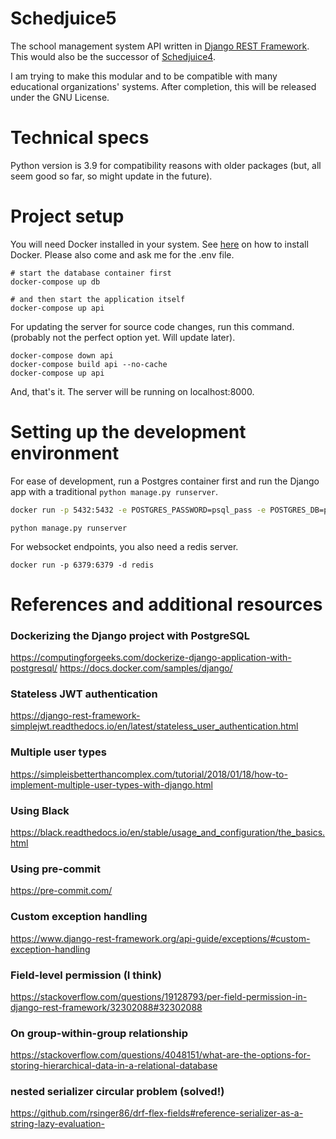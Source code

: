 # Schedjuice5

The school management system API written
in [Django REST Framework](https://www.django-rest-framework.org/). This would also be the successor of [Schedjuice4](https://github.com/Ninroot-Eater/schedjuice4).

I am trying to make this modular and to be compatible with many educational organizations' systems. After completion, this will be released under the GNU License.



# Technical specs

Python version is 3.9 for compatibility reasons with older packages (but, all seem good so far, 
so might update in the future).


# Project setup
You will need Docker installed in your system. See [here](https://docs.docker.com/get-docker/) on how to install Docker.
Please also come and ask me for the .env file.
```shell
# start the database container first
docker-compose up db

# and then start the application itself
docker-compose up api 
```

For updating the server for source code changes, run this command. (probably not the perfect
option yet. Will update later).
```shell
docker-compose down api
docker-compose build api --no-cache
docker-compose up api
```

And, that's it. The server will be running on localhost:8000.

# Setting up the development environment
For ease of development, run a Postgres container first and run the Django app with a traditional `python manage.py runserver`.

```bash
docker run -p 5432:5432 -e POSTGRES_PASSWORD=psql_pass -e POSTGRES_DB=psql_db -e POSTGRES_USER=psql_user postgres
```
```
python manage.py runserver
```
For websocket endpoints, you also need a redis server.
```shell
docker run -p 6379:6379 -d redis
```


# References and additional resources

### Dockerizing the Django project with PostgreSQL
https://computingforgeeks.com/dockerize-django-application-with-postgresql/
https://docs.docker.com/samples/django/


### Stateless JWT authentication
https://django-rest-framework-simplejwt.readthedocs.io/en/latest/stateless_user_authentication.html


### Multiple user types
https://simpleisbetterthancomplex.com/tutorial/2018/01/18/how-to-implement-multiple-user-types-with-django.html


### Using Black
https://black.readthedocs.io/en/stable/usage_and_configuration/the_basics.html


### Using pre-commit
https://pre-commit.com/


### Custom exception handling
https://www.django-rest-framework.org/api-guide/exceptions/#custom-exception-handling


### Field-level permission (I think)
https://stackoverflow.com/questions/19128793/per-field-permission-in-django-rest-framework/32302088#32302088

### On group-within-group relationship
https://stackoverflow.com/questions/4048151/what-are-the-options-for-storing-hierarchical-data-in-a-relational-database

### nested serializer circular problem (solved!)
https://github.com/rsinger86/drf-flex-fields#reference-serializer-as-a-string-lazy-evaluation-

